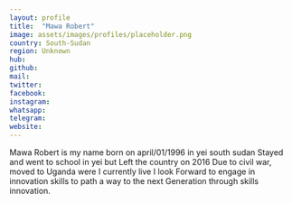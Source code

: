 ```yaml
---
layout: profile
title:  "Mawa Robert"
image: assets/images/profiles/placeholder.png
country: South-Sudan
region: Unknown
hub: 
github: 
mail: 
twitter: 
facebook: 
instagram: 
whatsapp: 
telegram: 
website: 
---
```


Mawa Robert is my name born on april/01/1996 in yei south sudan
Stayed and went to school in yei but Left the country on  2016
Due to civil war, moved to Uganda were I currently live I look
Forward to engage in innovation skills to path a way to the next
Generation through skills innovation. 
